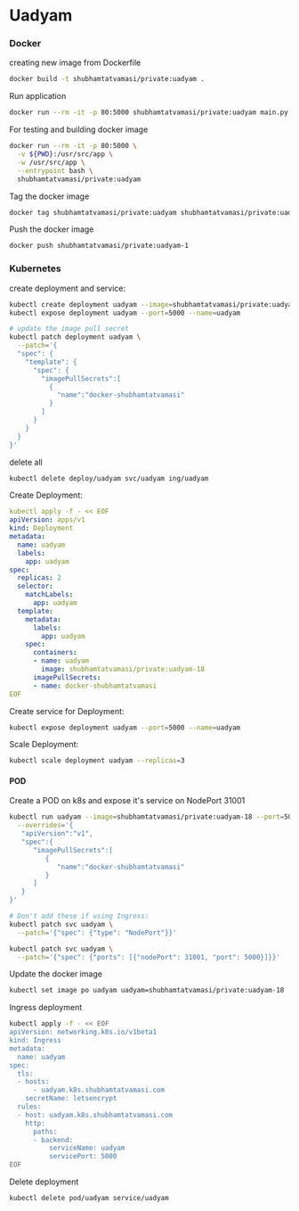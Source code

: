 # Uadyam

### Docker

creating new image from Dockerfile
```bash
docker build -t shubhamtatvamasi/private:uadyam .
```

Run application
```bash
docker run --rm -it -p 80:5000 shubhamtatvamasi/private:uadyam main.py
```

For testing and building docker image
```bash
docker run --rm -it -p 80:5000 \
  -v ${PWD}:/usr/src/app \
  -w /usr/src/app \
  --entrypoint bash \
  shubhamtatvamasi/private:uadyam
```

Tag the docker image
```bash
docker tag shubhamtatvamasi/private:uadyam shubhamtatvamasi/private:uadyam-1
```

Push the docker image
```bash
docker push shubhamtatvamasi/private:uadyam-1
```

### Kubernetes

create deployment and service:
```bash
kubectl create deployment uadyam --image=shubhamtatvamasi/private:uadyam-18
kubectl expose deployment uadyam --port=5000 --name=uadyam

# update the image pull secret
kubectl patch deployment uadyam \
  --patch='{
  "spec": {
    "template": {
      "spec": {
        "imagePullSecrets":[
          {
            "name":"docker-shubhamtatvamasi"
          }
        ]
      }
    }
  }
}'
```

delete all
```bash
kubectl delete deploy/uadyam svc/uadyam ing/uadyam
```

Create Deployment:
```yaml
kubectl apply -f - << EOF
apiVersion: apps/v1
kind: Deployment
metadata:
  name: uadyam
  labels:
    app: uadyam
spec:
  replicas: 2
  selector:
    matchLabels:
      app: uadyam
  template:
    metadata:
      labels:
        app: uadyam
    spec:
      containers:
      - name: uadyam
        image: shubhamtatvamasi/private:uadyam-18
      imagePullSecrets:
      - name: docker-shubhamtatvamasi
EOF
```

Create service for Deployment:
```bash
kubectl expose deployment uadyam --port=5000 --name=uadyam
```

Scale Deployment:
```bash
kubectl scale deployment uadyam --replicas=3
```

#### POD

Create a POD on k8s and expose it's service on NodePort 31001
```bash
kubectl run uadyam --image=shubhamtatvamasi/private:uadyam-18 --port=5000 --expose \
  --overrides='{
   "apiVersion":"v1",
   "spec":{
      "imagePullSecrets":[
         {
            "name":"docker-shubhamtatvamasi"
         }
      ]
   }
}'

# Don't add these if using Ingress:
kubectl patch svc uadyam \
  --patch='{"spec": {"type": "NodePort"}}'

kubectl patch svc uadyam \
  --patch='{"spec": {"ports": [{"nodePort": 31001, "port": 5000}]}}'
```

Update the docker image
```bash
kubectl set image po uadyam uadyam=shubhamtatvamasi/private:uadyam-18
```

Ingress deployment
```bash
kubectl apply -f - << EOF
apiVersion: networking.k8s.io/v1beta1
kind: Ingress
metadata:
  name: uadyam
spec:
  tls:
  - hosts:
      - uadyam.k8s.shubhamtatvamasi.com
    secretName: letsencrypt
  rules:
  - host: uadyam.k8s.shubhamtatvamasi.com
    http:
      paths:
      - backend:
          serviceName: uadyam
          servicePort: 5000
EOF
```

Delete deployment
```bash
kubectl delete pod/uadyam service/uadyam
```

